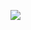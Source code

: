 <img src="https://img.shields.io/badge/Python-3766AB?style=flat-square&logo=Python&logoColor=white"/></a>
